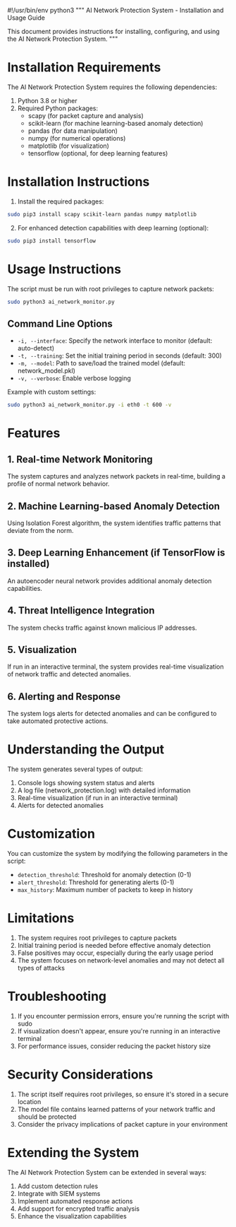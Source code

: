 #!/usr/bin/env python3
"""
AI Network Protection System - Installation and Usage Guide

This document provides instructions for installing, configuring, and using the AI Network Protection System.
"""

# Installation Requirements

The AI Network Protection System requires the following dependencies:

1. Python 3.8 or higher
2. Required Python packages:
   - scapy (for packet capture and analysis)
   - scikit-learn (for machine learning-based anomaly detection)
   - pandas (for data manipulation)
   - numpy (for numerical operations)
   - matplotlib (for visualization)
   - tensorflow (optional, for deep learning features)

# Installation Instructions

1. Install the required packages:

```bash
sudo pip3 install scapy scikit-learn pandas numpy matplotlib
```

2. For enhanced detection capabilities with deep learning (optional):

```bash
sudo pip3 install tensorflow
```

# Usage Instructions

The script must be run with root privileges to capture network packets:

```bash
sudo python3 ai_network_monitor.py
```

## Command Line Options

- `-i, --interface`: Specify the network interface to monitor (default: auto-detect)
- `-t, --training`: Set the initial training period in seconds (default: 300)
- `-m, --model`: Path to save/load the trained model (default: network_model.pkl)
- `-v, --verbose`: Enable verbose logging

Example with custom settings:

```bash
sudo python3 ai_network_monitor.py -i eth0 -t 600 -v
```

# Features

## 1. Real-time Network Monitoring
The system captures and analyzes network packets in real-time, building a profile of normal network behavior.

## 2. Machine Learning-based Anomaly Detection
Using Isolation Forest algorithm, the system identifies traffic patterns that deviate from the norm.

## 3. Deep Learning Enhancement (if TensorFlow is installed)
An autoencoder neural network provides additional anomaly detection capabilities.

## 4. Threat Intelligence Integration
The system checks traffic against known malicious IP addresses.

## 5. Visualization
If run in an interactive terminal, the system provides real-time visualization of network traffic and detected anomalies.

## 6. Alerting and Response
The system logs alerts for detected anomalies and can be configured to take automated protective actions.

# Understanding the Output

The system generates several types of output:

1. Console logs showing system status and alerts
2. A log file (network_protection.log) with detailed information
3. Real-time visualization (if run in an interactive terminal)
4. Alerts for detected anomalies

# Customization

You can customize the system by modifying the following parameters in the script:

- `detection_threshold`: Threshold for anomaly detection (0-1)
- `alert_threshold`: Threshold for generating alerts (0-1)
- `max_history`: Maximum number of packets to keep in history

# Limitations

1. The system requires root privileges to capture packets
2. Initial training period is needed before effective anomaly detection
3. False positives may occur, especially during the early usage period
4. The system focuses on network-level anomalies and may not detect all types of attacks

# Troubleshooting

1. If you encounter permission errors, ensure you're running the script with sudo
2. If visualization doesn't appear, ensure you're running in an interactive terminal
3. For performance issues, consider reducing the packet history size

# Security Considerations

1. The script itself requires root privileges, so ensure it's stored in a secure location
2. The model file contains learned patterns of your network traffic and should be protected
3. Consider the privacy implications of packet capture in your environment

# Extending the System

The AI Network Protection System can be extended in several ways:

1. Add custom detection rules
2. Integrate with SIEM systems
3. Implement automated response actions
4. Add support for encrypted traffic analysis
5. Enhance the visualization capabilities
